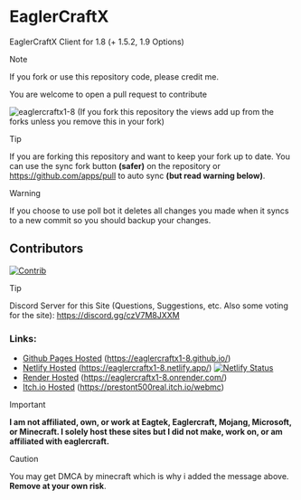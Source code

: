 # EaglerCraftX
EaglerCraftX Client for 1.8 (+ 1.5.2, 1.9 Options)

> [!NOTE]
> If you fork or use this repository code, please credit me.

You are welcome to open a pull request to contribute

<p align="left"> <img src="https://komarev.com/ghpvc/?username=eaglercraftx1-8&label=Repository%20views&color=0e75b6&style=flat" alt="eaglercraftx1-8" /> (If you fork this repository the views add up from the forks unless you remove this in your fork)</p>

> [!TIP]
> If you are forking this repository and want to keep your fork up to date. You can use the sync fork button **(safer)** on the repository or https://github.com/apps/pull to auto sync **(but read warning below)**.

> [!WARNING]
> If you choose to use poll bot it deletes all changes you made when it syncs to a new commit so you should backup your changes.

## Contributors
[![Contrib](https://contrib.rocks/image?repo=eaglercraftx1-8/eaglercraftx1-8.github.io)](https://github.com/eaglercraftx1-8/eaglercraftx1-8.github.io/graphs/contributors)

> [!TIP]
> Discord Server for this Site (Questions, Suggestions, etc. Also some voting for the site): https://discord.gg/czV7M8JXXM

### Links:
- [Github Pages Hosted](https://eaglercraftx1-8.github.io/) (https://eaglercraftx1-8.github.io/)
- [Netlify Hosted](https://eaglercraftx1-8.netlify.app/) (https://eaglercraftx1-8.netlify.app/) [![Netlify Status](https://api.netlify.com/api/v1/badges/12060eea-2a19-4da5-82ea-c6015722249e/deploy-status)](https://app.netlify.com/sites/eaglercraftx1-8/deploys)
- [Render Hosted](https://eaglercraftx1-8.onrender.com/) (https://eaglercraftx1-8.onrender.com/)
- [Itch.io Hosted](https://prestont500real.itch.io/webmc) (https://prestont500real.itch.io/webmc)

> [!IMPORTANT]
> **I am not affiliated, own, or work at Eagtek, Eaglercraft, Mojang, Microsoft, or Minecraft. I solely host these sites but I did not make, work on, or am affiliated with eaglercraft.**

> [!CAUTION]
> You may get DMCA by minecraft which is why i added the message above. **Remove at your own risk**.
  
